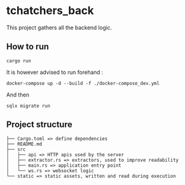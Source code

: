 # tchatchers_back

This project gathers all the backend logic.

## How to run

```
cargo run
```

It is however advised to run forehand :

```
docker-compose up -d --build -f ./docker-compose_dev.yml
```

And then

```
sqlx migrate run
```

## Project structure

```
├── Cargo.toml => define dependencies
├── README.md
├── src
│   ├── api => HTTP apis used by the server
│   ├── extractor.rs => extractors, used to improve readability
│   ├── main.rs => application entry point
│   └── ws.rs => websocket logic
└── static => static assets, written and read during execution
```
